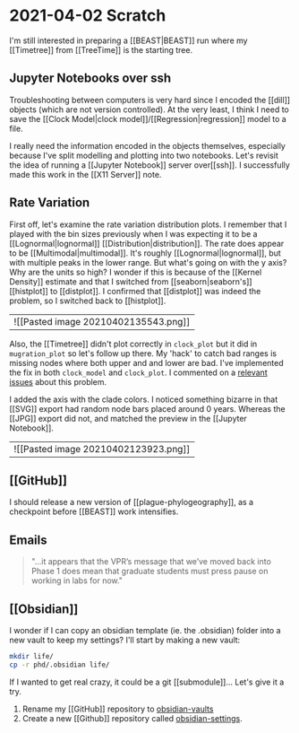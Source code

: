 # 2021-04-02 Scratch

I'm still interested in preparing a [[BEAST|BEAST]] run where my [[Timetree]] from [[TreeTime]] is the starting tree.

## Jupyter Notebooks over ssh

Troubleshooting between computers is very hard since I encoded the [[dill]] objects (which are not version controlled). At the very least, I think I need to save the [[Clock Model|clock model]]/[[Regression|regression]] model to a file.

I really need the information encoded in the objects themselves, especially because I've split modelling and plotting into two notebooks. Let's revisit the idea of running a [[Jupyter Notebook]] server over[[ssh]]. I successfully made this work in the [[X11 Server]] note.

## Rate Variation

First off, let's examine the rate variation distribution plots. I remember that I played with the bin sizes previously when I was expecting it to be a [[Lognormal|lognormal]] [[Distribution|distribution]]. The rate does appear to be [[Multimodal|multimodal]]. It's roughly [[Lognormal|lognormal]], but with multiple peaks in the lower range. But what's going on with the y axis? Why are the units so high? I wonder if this is because of the [[Kernel Density]] estimate and that I switched from [[seaborn|seaborn's]] [[histplot]] to [[distplot]]. I confirmed that [[distplot]] was indeed the problem, so I switched back to [[histplot]].

|     | 
| --- |
| ![[Pasted image 20210402135543.png]] |

Also, the [[Timetree]] didn't plot correctly in ```clock_plot``` but it did in ```mugration_plot``` so let's follow up there. My 'hack' to catch bad ranges is missing nodes where both upper and and lower are bad. I've implemented the fix in both ```clock_model``` and ```clock_plot```. I commented on a [relevant issues](https://github.com/neherlab/treetime/issues/134) about this problem.

I added the axis with the clade colors. I noticed something bizarre in that [[SVG]] export had random node bars placed around 0 years. Whereas the [[JPG]] export did not, and matched the preview in the [[Jupyter Notebook]].

|     | 
| --- |
|![[Pasted image 20210402123923.png]] |



## [[GitHub]]
I should release a new version of [[plague-phylogeography]], as a checkpoint before [[BEAST]] work intensifies.

## Emails

>"...it appears that the VPR’s message that we’ve moved back into Phase 1 does mean that graduate students must press pause on working in labs for now."

## [[Obsidian]]

I wonder if I can copy an obsidian template (ie. the .obsidian) folder into a new vault to keep my settings? I'll start by making a new vault:

```bash
mkdir life/
cp -r phd/.obsidian life/
```

If I wanted to get real crazy, it could be a git [[submodule]]... Let's give it a try.
1. Rename my [[GitHub]] repository to [obsidian-vaults](https://github.com/ktmeaton/obsidian-vaults)
1. Create a new [[Github]] repository called [obsidian-settings]().